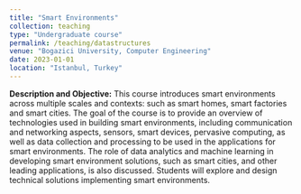 ```yaml
---
title: "Smart Environments"
collection: teaching
type: "Undergraduate course"
permalink: /teaching/datastructures
venue: "Bogazici University, Computer Engineering"
date: 2023-01-01
location: "Istanbul, Turkey"
---
```


**Description and Objective:** This course introduces smart environments across multiple scales and contexts: such as smart homes, smart factories and smart cities. The goal of the course is to provide an overview of technologies used in building smart environments, including communication and networking aspects, sensors, smart devices, pervasive computing, as well as data collection and processing to be used in the applications for smart environments. The role of data analytics and machine learning in developing smart environment solutions, such as smart cities, and other leading applications, is also discussed. Students will explore and design technical solutions implementing smart environments. 
